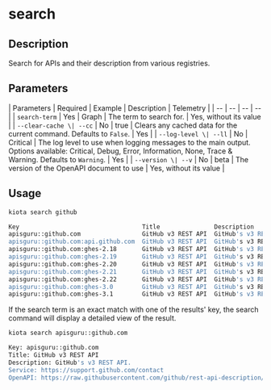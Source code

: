 # search

## Description 

Search for APIs and their description from various registries.

## Parameters

| Parameters | Required | Example | Description | Telemetry |
| -- | -- | -- | -- |
| `search-term` | Yes | Graph | The term to search for. | Yes, without its value |
| `--clear-cache \| --cc` | No | true | Clears any cached data for the current command. Defaults to `False`. | Yes |
| `--log-level \| --ll` | No | Critical | The log level to use when logging messages to the main output. Options available: Critical, Debug, Error, Information, None, Trace & Warning. Defaults to `Warning`. | Yes |
| `--version \| --v` | No | beta | The version of the OpenAPI document to use | Yes, without its value |

## Usage 

```bash
kiota search github
```

```bash
Key                                  Title               Description            Versions
apisguru::github.com                 GitHub v3 REST API  GitHub's v3 REST API.  1.1.4
apisguru::github.com:api.github.com  GitHub v3 REST API  GitHub's v3 REST API.  1.1.4
apisguru::github.com:ghes-2.18       GitHub v3 REST API  GitHub's v3 REST API.  1.1.4
apisguru::github.com:ghes-2.19       GitHub v3 REST API  GitHub's v3 REST API.  1.1.4
apisguru::github.com:ghes-2.20       GitHub v3 REST API  GitHub's v3 REST API.  1.1.4
apisguru::github.com:ghes-2.21       GitHub v3 REST API  GitHub's v3 REST API.  1.1.4
apisguru::github.com:ghes-2.22       GitHub v3 REST API  GitHub's v3 REST API.  1.1.4
apisguru::github.com:ghes-3.0        GitHub v3 REST API  GitHub's v3 REST API.  1.1.4
apisguru::github.com:ghes-3.1        GitHub v3 REST API  GitHub's v3 REST API.  1.1.4
```

If the search term is an exact match with one of the results' key, the search command will display a detailed view of the result.

```bash
kiota search apisguru::github.com
```

```bash
Key: apisguru::github.com
Title: GitHub v3 REST API
Description: GitHub's v3 REST API.
Service: https://support.github.com/contact
OpenAPI: https://raw.githubusercontent.com/github/rest-api-description/main/descriptions/api.github.com/api.github.com.json
```